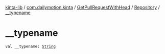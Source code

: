 [kinta-lib](../../../index.md) / [com.dailymotion.kinta](../../index.md) / [GetPullRequestWithHead](../index.md) / [Repository](index.md) / [__typename](./__typename.md)

# __typename

`val __typename: `[`String`](https://kotlinlang.org/api/latest/jvm/stdlib/kotlin/-string/index.html)
